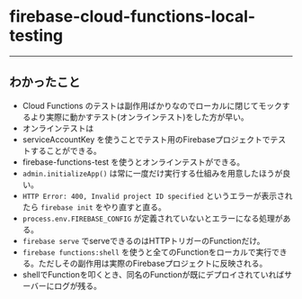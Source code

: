 # firebase-cloud-functions-local-testing

---

## わかったこと

- Cloud Functions のテストは副作用ばかりなのでローカルに閉じてモックするより実際に動かすテスト(オンラインテスト)をした方が早い。
- オンラインテストは
- serviceAccountKey を使うことでテスト用のFirebaseプロジェクトでテストすることができる。
- firebase-functions-test を使うとオンラインテストができる。
- `admin.initializeApp()` は常に一度だけ実行する仕組みを用意したほうが良い。
- `HTTP Error: 400, Invalid project ID specified` というエラーが表示されたら `firebase init` をやり直すと直る。
- `process.env.FIREBASE_CONFIG` が定義されていないとエラーになる処理がある。
- `firebase serve` でserveできるのはHTTPトリガーのFunctionだけ。
- `firebase functions:shell` を使うと全てのFunctionをローカルで実行できる。ただしその副作用は実際のFirebaseプロジェクトに反映される。
- shellでFunctionを叩くとき、同名のFunctionが既にデプロイされていればサーバーにログが残る。

